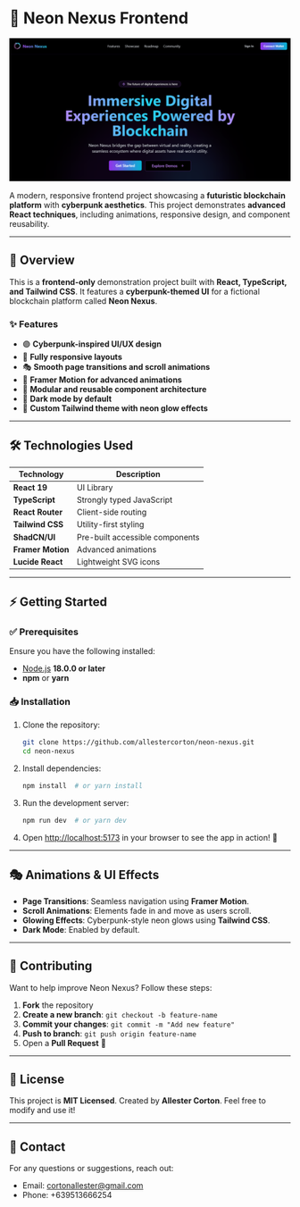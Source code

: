 # 🚀 Neon Nexus Frontend

![Neon Nexus Preview](./public/preview.png)

A modern, responsive frontend project showcasing a **futuristic blockchain platform** with **cyberpunk aesthetics**. This project demonstrates **advanced React techniques**, including animations, responsive design, and component reusability.

---

## 📌 Overview

This is a **frontend-only** demonstration project built with **React, TypeScript, and Tailwind CSS**. It features a **cyberpunk-themed UI** for a fictional blockchain platform called **Neon Nexus**.

### ✨ Features

- 🟣 **Cyberpunk-inspired UI/UX design**
- 📱 **Fully responsive layouts**
- 🎭 **Smooth page transitions and scroll animations**
- 🚀 **Framer Motion for advanced animations**
- 🧩 **Modular and reusable component architecture**
- 🌙 **Dark mode by default**
- 🎨 **Custom Tailwind theme with neon glow effects**

---

## 🛠️ Technologies Used

| Technology        | Description                     |
| ----------------- | ------------------------------- |
| **React 19**      | UI Library                      |
| **TypeScript**    | Strongly typed JavaScript       |
| **React Router**  | Client-side routing             |
| **Tailwind CSS**  | Utility-first styling           |
| **ShadCN/UI**     | Pre-built accessible components |
| **Framer Motion** | Advanced animations             |
| **Lucide React**  | Lightweight SVG icons           |

---

## ⚡ Getting Started

### ✅ Prerequisites

Ensure you have the following installed:

- [Node.js](https://nodejs.org/) **18.0.0 or later**
- **npm** or **yarn**

### 📥 Installation

1. Clone the repository:
   ```bash
   git clone https://github.com/allestercorton/neon-nexus.git
   cd neon-nexus
   ```
2. Install dependencies:
   ```bash
   npm install  # or yarn install
   ```
3. Run the development server:
   ```bash
   npm run dev  # or yarn dev
   ```
4. Open [http://localhost:5173](http://localhost:5173) in your browser to see the app in action! 🚀

---

## 🎭 Animations & UI Effects

- **Page Transitions**: Seamless navigation using **Framer Motion**.
- **Scroll Animations**: Elements fade in and move as users scroll.
- **Glowing Effects**: Cyberpunk-style neon glows using **Tailwind CSS**.
- **Dark Mode**: Enabled by default.

---

## 🤝 Contributing

Want to help improve Neon Nexus? Follow these steps:

1. **Fork** the repository
2. **Create a new branch**: `git checkout -b feature-name`
3. **Commit your changes**: `git commit -m "Add new feature"`
4. **Push to branch**: `git push origin feature-name`
5. Open a **Pull Request** 🚀

---

## 📜 License

This project is **MIT Licensed**. Created by **Allester Corton**. Feel free to modify and use it!

---

## 📧 Contact

For any questions or suggestions, reach out:

- Email: cortonallester@gmail.com
- Phone: +639513666254
